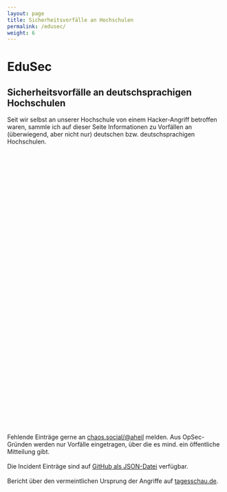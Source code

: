 ```yaml
---
layout: page
title: Sicherheitsvorfälle an Hochschulen
permalink: /edusec/
weight: 6
---
```


# EduSec

## Sicherheitsvorfälle an deutschsprachigen Hochschulen

Seit wir selbst an unserer Hochschule von einem Hacker-Angriff betroffen waren, sammle ich auf dieser Seite Informationen zu Vorfällen an (überwiegend, aber nicht nur) deutschen bzw. deutschsprachigen Hochschulen. 

 <div id="map" style="height: 640px;" ></div>

Fehlende Einträge gerne an [chaos.social/@aheil](https://chaos.social/@aheil) melden. Aus OpSec-Gründen werden nur Vorfälle eingetragen, über die es mind. ein öffentliche Mitteilung gibt.
<br /><br />
Die Incident Einträge sind auf [GitHub als JSON-Datei](https://github.com/aheil/aheil.github.io/blob/master/assets/incidents.json) verfügbar.
<br /><br />
Bericht über den vermeintlichen Ursprung der Angriffe auf [tagesschau.de](https://www.tagesschau.de/investigativ/rbb/hackernangriff-haw-vice-101.html).

 <script>

var map = L.map('map').setView([51.00, 10.00], 6);

L.tileLayer('https://tile.openstreetmap.org/{z}/{x}/{y}.png', {
    maxZoom: 19,
    attribution: '&copy; <a href="http://www.openstreetmap.org/copyright">OpenStreetMap</a>'
}).addTo(map);

</script>

<script type="module" src="../assets/incidents.js" />



